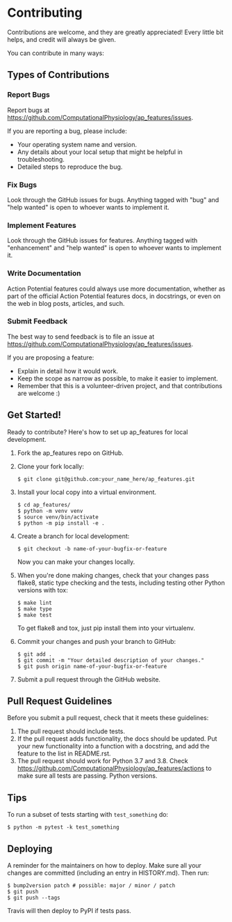# Contributing

Contributions are welcome, and they are greatly appreciated! Every
little bit helps, and credit will always be given.

You can contribute in many ways:

## Types of Contributions

### Report Bugs

Report bugs at <https://github.com/ComputationalPhysiology/ap_features/issues>.

If you are reporting a bug, please include:

-   Your operating system name and version.
-   Any details about your local setup that might be helpful in
    troubleshooting.
-   Detailed steps to reproduce the bug.

### Fix Bugs

Look through the GitHub issues for bugs. Anything tagged with "bug"
and "help wanted" is open to whoever wants to implement it.

### Implement Features

Look through the GitHub issues for features. Anything tagged with
"enhancement" and "help wanted" is open to whoever wants to
implement it.

### Write Documentation

Action Potential features could always use more documentation,
whether as part of the official Action Potential features docs, in
docstrings, or even on the web in blog posts, articles, and such.

### Submit Feedback

The best way to send feedback is to file an issue at
<https://github.com/ComputationalPhysiology/ap_features/issues>.

If you are proposing a feature:

-   Explain in detail how it would work.
-   Keep the scope as narrow as possible, to make it easier to
    implement.
-   Remember that this is a volunteer-driven project, and that
    contributions are welcome :) 

## Get Started!

Ready to contribute? Here's how to set up ap_features for local development.

1.  Fork the ap_features repo on
    GitHub.

2.  Clone your fork locally:

    ```Shell
    $ git clone git@github.com:your_name_here/ap_features.git
    ```

3.  Install your local copy into a virtual environment.

    ```Shell
    $ cd ap_features/
    $ python -m venv venv
    $ source venv/bin/activate
    $ python -m pip install -e .
    ```

4.  Create a branch for local development:

    ```Shell
    $ git checkout -b name-of-your-bugfix-or-feature
    ```

    Now you can make your changes locally.

5.  When you're done making changes, check that your changes pass
    flake8, static type checking and the tests, including testing other Python versions with
    tox:

    ```Shell
    $ make lint
    $ make type
    $ make test
    ```

    To get flake8 and tox, just pip install them into your virtualenv.

6.  Commit your changes and push your branch to GitHub:

    ```Shell
    $ git add .
    $ git commit -m "Your detailed description of your changes."
    $ git push origin name-of-your-bugfix-or-feature
    ```

7.  Submit a pull request through the GitHub website.

## Pull Request Guidelines

Before you submit a pull request, check that it meets these guidelines:

1.  The pull request should include tests.
2.  If the pull request adds functionality, the docs should be updated.
    Put your new functionality into a function with a docstring, and add
    the feature to the list in README.rst.
3.  The pull request should work for Python 3.7 and 3.8. Check https://github.com/ComputationalPhysiology/ap_features/actions to make sure all tests are passing.
    Python versions.

## Tips

To run a subset of tests starting with `test_something` do:

```Shell
$ python -m pytest -k test_something
```



## Deploying

A reminder for the maintainers on how to deploy. Make sure all your
changes are committed (including an entry in HISTORY.md). Then run:

```Shell
$ bump2version patch # possible: major / minor / patch
$ git push
$ git push --tags
```

Travis will then deploy to PyPI if tests pass.
